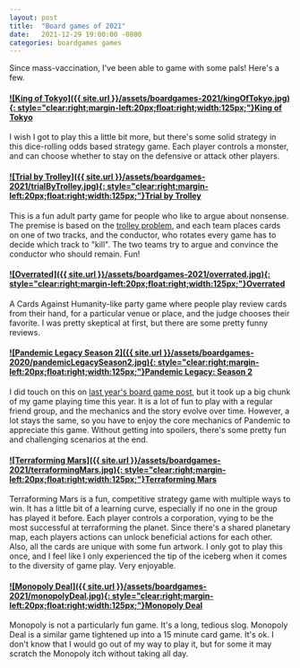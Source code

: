 ```yaml
---
layout: post
title:  "Board games of 2021"
date:   2021-12-29 19:00:00 -0800
categories: boardgames games
---
```


Since mass-vaccination, I've been able to game with some pals! Here's a few.

#### [![King of Tokyo]({{ site.url }}/assets/boardgames-2021/kingOfTokyo.jpg){: style="clear:right;margin-left:20px;float:right;width:125px;"}](https://www.amazon.com/dp/B01F46RPS4)[King of Tokyo](https://www.amazon.com/dp/B01F46RPS4)
I wish I got to play this a little bit more, but there's some solid strategy in this dice-rolling odds based strategy game. Each player controls a monster, and can choose whether to stay on the defensive or attack other players.  

#### [![Trial by Trolley]({{ site.url }}/assets/boardgames-2021/trialByTrolley.jpg){: style="clear:right;margin-left:20px;float:right;width:125px;"}](https://www.amazon.com/dp/B07X5DV7T9/)[Trial by Trolley](https://www.amazon.com/dp/B07X5DV7T9/)
This is a fun adult party game for people who like to argue about nonsense. The premise is based on the [trolley problem](https://en.wikipedia.org/wiki/Trolley_problem), and each team places cards on one of two tracks, and the conductor, who rotates every game has to decide which track to "kill". The two teams try to argue and convince the conductor who should remain. Fun!

#### [![Overrated]({{ site.url }}/assets/boardgames-2021/overrated.jpg){: style="clear:right;margin-left:20px;float:right;width:125px;"}](https://www.amazon.com/dp/B083JKXTYG/)[Overrated](https://www.amazon.com/dp/B083JKXTYG/)
A Cards Against Humanity-like party game where people play review cards from their hand, for a particular venue or place, and the judge chooses their favorite. I was pretty skeptical at first, but there are some pretty funny reviews.

#### [![Pandemic Legacy Season 2]({{ site.url }}/assets/boardgames-2020/pandemicLegacySeason2.jpg){: style="clear:right;margin-left:20px;float:right;width:125px;"}](https://www.amazon.com/dp/B0716K46YP)[Pandemic Legacy: Season 2](https://www.amazon.com/dp/B0716K46YP)
I did touch on this on [last year's board game post](/posts/boardgames-2020), but it took up a big chunk of my game playing time this year. It is a lot of fun to play with a regular friend group, and the mechanics and the story evolve over time. However, a lot stays the same, so you have to enjoy the core mechanics of Pandemic to appreciate this game. Without getting into spoilers, there's some pretty fun and challenging scenarios at the end.

#### [![Terraforming Mars]({{ site.url }}/assets/boardgames-2021/terraformingMars.jpg){: style="clear:right;margin-left:20px;float:right;width:125px;"}](https://www.amazon.com/dp/B01GSYA4K2)[Terraforming Mars](https://www.amazon.com/dp/B01GSYA4K2)
Terraforming Mars is a fun, competitive strategy game with multiple ways to win. It has a little bit of a learning curve, especially if no one in the group has played it before. Each player controls a corporation, vying to be the most successful at terraforming the planet. Since there's a shared planetary map, each players actions can unlock beneficial actions for each other. Also, all the cards are unique with some fun artwork. I only got to play this once, and I feel like I only experienced the tip of the iceberg when it comes to the diversity of game play. Very enjoyable.

#### [![Monopoly Deal]({{ site.url }}/assets/boardgames-2021/monopolyDeal.jpg){: style="clear:right;margin-left:20px;float:right;width:125px;"}](https://www.amazon.com/dp/B07H5HFTWC)[Monopoly Deal](https://www.amazon.com/dp/B07H5HFTWC)
Monopoly is not a particularly fun game. It's a long, tedious slog. Monopoly Deal is a similar game tightened up into a 15 minute card game. It's ok. I don't know that I would go out of my way to play it, but for some it may scratch the Monopoly itch without taking all day.






